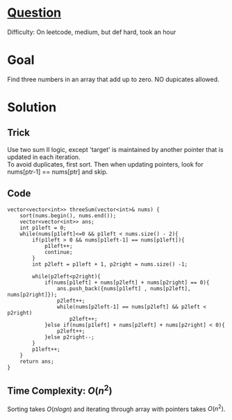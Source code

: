 # [Question](https://leetcode.com/problems/3sum/)
Difficulty: On leetcode, medium, but def hard, took an hour
# Goal
Find three numbers in an array that add up to zero. NO dupicates allowed.
# Solution
## Trick
Use two sum II logic, except 'target' is maintained by another pointer that is updated in each iteration.  
To avoid duplicates, first sort. Then when updating pointers, look for nums[ptr-1] == nums[ptr] and skip.
## Code
```
vector<vector<int>> threeSum(vector<int>& nums) {
    sort(nums.begin(), nums.end());
    vector<vector<int>> ans;
    int p1left = 0;
    while(nums[p1left]<=0 && p1left < nums.size() - 2){
        if(p1left > 0 && nums[p1left-1] == nums[p1left]){ 
            p1left++;
            continue;
        }
        int p2left = p1left + 1, p2right = nums.size() -1;

        while(p2left<p2right){
            if(nums[p1left] + nums[p2left] + nums[p2right] == 0){
                ans.push_back({nums[p1left] , nums[p2left], nums[p2right]});
                p2left++;
                while(nums[p2left-1] == nums[p2left] && p2left < p2right)
                    p2left++;
            }else if(nums[p1left] + nums[p2left] + nums[p2right] < 0){
                p2left++;
            }else p2right--;
        }
        p1left++;
    }
    return ans;
}
```
## Time Complexity: $O(n^2)$
Sorting takes $O(nlogn)$ and iterating through array with pointers takes $O(n^2)$.